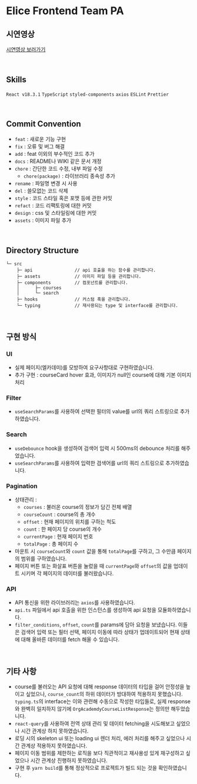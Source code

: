 # Elice Frontend Team PA

## 시연영상

[시연영상 보러가기](https://youtu.be/cjLFXDn8AY0)

<br/>

## Skills

`React v18.3.1` `TypeScript` `styled-components` `axios` `ESLint` `Prettier`

<br/>

## Commit Convention

- `feat` : 새로운 기능 구현
- `fix` : 오류 및 버그 해결
- `add` : feat 이외의 부수적인 코드 추가
- `docs` : README나 WIKI 같은 문서 개정
- `chore` : 간단한 코드 수정, 내부 파일 수정
  - `chore(package)` : 라이브러리 종속성 추가
- `rename` : 파일명 변경 시 사용
- `del` : 쓸모없는 코드 삭제
- `style` : 코드 스타일 혹은 포맷 등에 관한 커밋
- `refact` : 코드 리팩토링에 대한 커밋
- `design` : css 및 스타일링에 대한 커밋
- `assets` : 이미지 파일 추가

<br/>

## Directory Structure

```
└─ src
	├─ api                // api 호출을 하는 함수를 관리합니다.
	├─ assets             // 이미지 파일 등을 관리합니다.
	├─ components         // 컴포넌트를 관리합니다.
	│      ├─ courses
	│      └─ search
	├─ hooks              // 커스텀 훅을 관리합니다.
	└─ typing             // 재사용되는 type 및 interface를 관리합니다.
```

<br/>

## 구현 방식

### UI

- 실제 페이지(엘카데미)를 모방하여 요구사항대로 구현하였습니다.
- 추가 구현 : courseCard hover 효과, 이미지가 null인 course에 대해 기본 이미지 처리

### Filter

- `useSearchParams`를 사용하여 선택한 필터의 value를 url의 쿼리 스트링으로 추가하였습니다.

### Search

- `useDebounce` hook을 생성하여 검색어 입력 시 500ms의 debounce 처리를 해주었습니다.
- `useSearchParams`를 사용하여 입력한 검색어를 url의 쿼리 스트링으로 추가하였습니다.

### Pagination

- 상태관리 : <br/>
  - `courses` : 불러온 course의 정보가 담긴 전체 배열
  - `courseCount` : course의 총 개수
  - `offset` : 현재 페이지의 위치를 구하는 척도
  - `count` : 한 페이지 당 course의 개수
  - `currentPage` : 현재 페이지 번호
  - `totalPage` : 총 페이지 수
- 마운트 시 `courseCount`와 `count` 값을 통해 `totalPage`를 구하고, 그 수만큼 페이지의 범위를 구하였습니다.
- 페이지 버튼 또는 화살표 버튼을 눌렀을 때 `currentPage`와 `offset`의 값을 업데이트 시키며 각 페이지의 데이터를 불러왔습니다.

### API

- API 통신을 위한 라이브러리는 `axios`를 사용하였습니다.
- `api.ts` 파일에서 api 호출을 위한 인스턴스를 생성하여 api 요청을 모듈화하였습니다.
- `filter_conditions`, `offset`, `count`를 params에 담아 요청을 보냈습니다. 이들은 검색어 입력 또는 필터 선택, 페이지 이동에 따라 상태가 업데이트되어 현재 상태에 대해 올바른 데이터를 fetch 해올 수 있습니다.

<br/>

## 기타 사항

- course를 불러오는 API 요청에 대해 response 데이터의 타입을 걸어 안정성을 높이고 싶었으나, `course_count`의 하위 데이터가 방대하여 적용하지 못했습니다. <br/> `typing.ts`의 interface는 이와 관련해 수동으로 작성한 타입들로, 실제 response와 완벽히 일치하지 않기에 `OrgAcademdyCourseListResponse`는 정의만 해두었습니다.
- `react-query`를 사용하여 전역 상태 관리 및 데이터 fetching을 시도해보고 싶었으나 시간 관계상 하지 못하였습니다.
- 로딩 시의 skeleton ui 또는 loading ui 렌더 처리, 에러 처리를 해주고 싶었으나 시간 관계상 적용하지 못하였습니다.
- 페이지 이동 범위를 제한하는 로직을 보다 직관적이고 재사용성 있게 재구성하고 싶었으나 시간 관계상 진행하지 못하였습니다.
- 구현 후 `yarn build`를 통해 정상적으로 프로젝트가 빌드 되는 것을 확인하였습니다.
